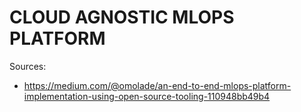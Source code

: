 # CLOUD AGNOSTIC MLOPS PLATFORM
Sources:    
- https://medium.com/@omolade/an-end-to-end-mlops-platform-implementation-using-open-source-tooling-110948bb49b4